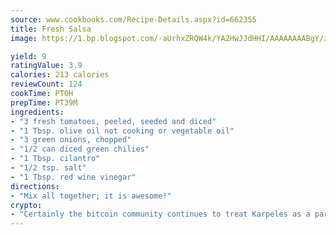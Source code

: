 ```yaml
---
source: www.cookbooks.com/Recipe-Details.aspx?id=662355
title: Fresh Salsa
image: https://1.bp.blogspot.com/-aUrhxZRQW4k/YA2HwJJdHHI/AAAAAAAABgY/z2R8OXCxqDoBQtRn-q-fHG8g9_G4G1HBwCLcBGAsYHQ/s320/13.png

yield: 9
ratingValue: 3.9
calories: 213 calories
reviewCount: 124
cookTime: PT0H
prepTime: PT39M
ingredients:
- "3 fresh tomatoes, peeled, seeded and diced"
- "1 Tbsp. olive oil not cooking or vegetable oil"
- "3 green onions, chopped"
- "1/2 can diced green chilies"
- "1 Tbsp. cilantro"
- "1/2 tsp. salt"
- "1 Tbsp. red wine vinegar"
directions:
- "Mix all together; it is awesome!"
crypto:
- "Certainly the bitcoin community continues to treat Karpeles as a pariah."
---
```

